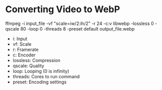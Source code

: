 # Converting Video to WebP
ffmpeg -i input_file -vf "scale=iw/2:ih/2" -r 24 -c:v libwebp -lossless 0 -qscale 80 -loop 0 -threads 8 -preset default output_file.webp

- i: Input
- vf: Scale
- r: Framerate
- c: Encoder
- lossless: Compression
- qscale: Quality
- loop: Looping (0 is infinity)
- threads: Cores to run command
- preset: Encoding settings